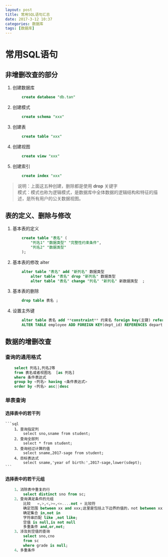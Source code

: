 ```yaml
---
layout: post
title: 常用SQL语句汇总
date: 2017-3-12 10:37
categories: 数据库
tags: [数据库]
---
```


# 常用SQL语句
## 非增删改查的部分
 1. 创建数据库
	```sql
		create database "db.tan"
	```
 2. 创建模式
	```sql
		create schema "xxx"  
	```  
 3. 创建表
	```sql
		create table "xxx"  
	```  
 4. 创建视图
	```sql
		create view "xxx"
	```
 5. 创建索引
	```sql
		create index "xxx"
	```
> 说明：上面这五种创建，删除都是使用 **drop** 关键字  
> 模式：模式也称为逻辑模式，是数据库中全体数据的逻辑结构和特征的描述，是所有用户的公关数据视图。

## 表的定义、删除与修改

 1. 基本表的定义
	```sql
		create table "表名" (
			"列名1" "数据类型" "完整性约束条件",
			"列名2" "数据类型"
		);
	```
 2. 基本表的修改  alter
	```sql
		alter table "表名" add "新列名" 数据类型
			alter table "表名" drop "新列名" 数据类型
			alter table "表名" change "列名" "新列名" 新数据类型  ;
	```
 3. 基本表的删除 
	```sql
		drop table 表名 ;
	```
 4. 设置主外键
	```sql
		alter table 表名 add **constraint** 约束名 foreign key(主键) references 外表(外表的属性); 
		ALTER TABLE employee ADD FOREIGN KEY(dept_id) REFERENCES department(id); 
	```
## 数据的增删改查
### 查询的通用格式
```sql
	select 列名1,列名2等 
	from 表名或者视图名  [as 列名]
	where 条件表达式
	group by <列名> having <条件表达式>
	order by <列名> asc||desc 
```
### 单表查询
#### 选择表中的若干列
	```sql
		1、查询指定列
			select sno,sname from student;
		2、查询全部列
			select * from student;
		3、查询经过计算的值
			select sname,2017-sage from student;
		4、目标表达式
			select sname,'year of birth:',2017-sage,lower(sdept);
	```
#### 选择表中的若干元组
```sql
	1、消除表中重复的行
		select distinct sno from sc;
	2、查询满足条件的元组
		比较   =,>,<,>=,<=....not + 比较符
		确定范围 between xx and xxx;这里是包括上下边界的值的，not between xxx and xxx;
		确定集合 in,not in
		字符串匹配 like ,not like;
		空值 is null,is not null
		多重条件 and,or,not;
	3、涉及到空值的查询
		select sno,cno
		from sc
		where grade is null;
	4、多重条件
```